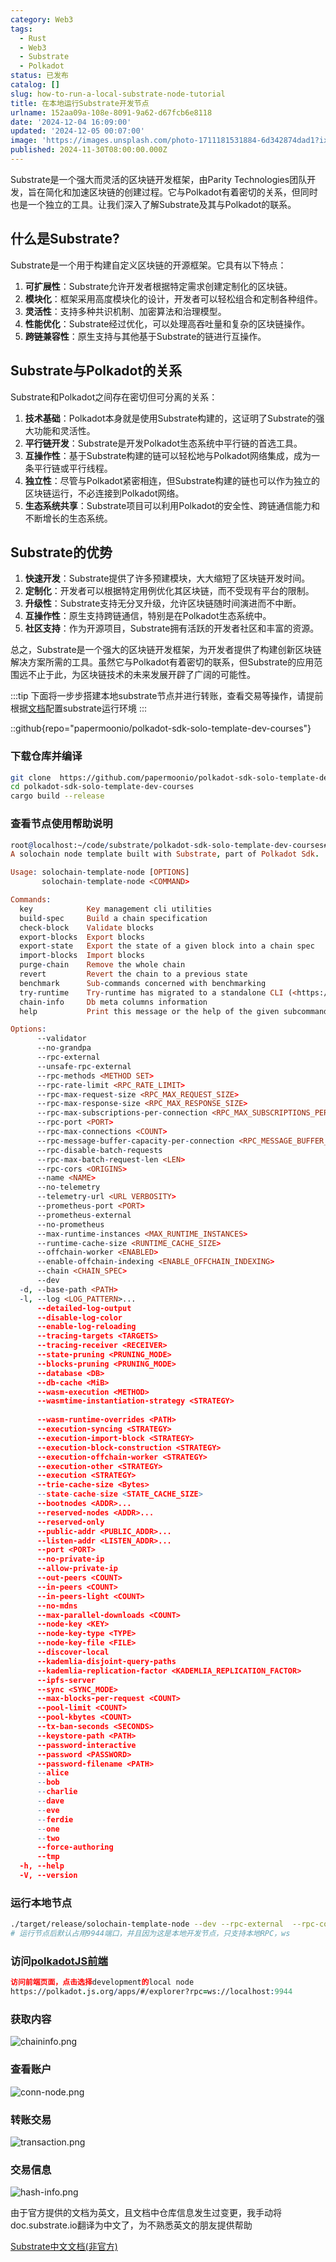 ```yaml
---
category: Web3
tags:
  - Rust
  - Web3
  - Substrate
  - Polkadot
status: 已发布
catalog: []
slug: how-to-run-a-local-substrate-node-tutorial
title: 在本地运行Substrate开发节点
urlname: 152aa09a-108e-8091-9a62-d67fcb6e8118
date: '2024-12-04 16:09:00'
updated: '2024-12-05 00:07:00'
image: 'https://images.unsplash.com/photo-1711181531884-6d342874dad1?ixlib=rb-4.0.3&q=85&fm=jpg&crop=entropy&cs=srgb'
published: 2024-11-30T08:00:00.000Z
---
```


Substrate是一个强大而灵活的区块链开发框架，由Parity Technologies团队开发，旨在简化和加速区块链的创建过程。它与Polkadot有着密切的关系，但同时也是一个独立的工具。让我们深入了解Substrate及其与Polkadot的联系。


## 什么是Substrate?


Substrate是一个用于构建自定义区块链的开源框架。它具有以下特点：

1. **可扩展性**：Substrate允许开发者根据特定需求创建定制化的区块链。
2. **模块化**：框架采用高度模块化的设计，开发者可以轻松组合和定制各种组件。
3. **灵活性**：支持多种共识机制、加密算法和治理模型。
4. **性能优化**：Substrate经过优化，可以处理高吞吐量和复杂的区块链操作。
5. **跨链兼容性**：原生支持与其他基于Substrate的链进行互操作。

## Substrate与Polkadot的关系


Substrate和Polkadot之间存在密切但可分离的关系：

1. **技术基础**：Polkadot本身就是使用Substrate构建的，这证明了Substrate的强大功能和灵活性。
2. **平行链开发**：Substrate是开发Polkadot生态系统中平行链的首选工具。
3. **互操作性**：基于Substrate构建的链可以轻松地与Polkadot网络集成，成为一条平行链或平行线程。
4. **独立性**：尽管与Polkadot紧密相连，但Substrate构建的链也可以作为独立的区块链运行，不必连接到Polkadot网络。
5. **生态系统共享**：Substrate项目可以利用Polkadot的安全性、跨链通信能力和不断增长的生态系统。

## Substrate的优势

1. **快速开发**：Substrate提供了许多预建模块，大大缩短了区块链开发时间。
2. **定制化**：开发者可以根据特定用例优化其区块链，而不受现有平台的限制。
3. **升级性**：Substrate支持无分叉升级，允许区块链随时间演进而不中断。
4. **互操作性**：原生支持跨链通信，特别是在Polkadot生态系统中。
5. **社区支持**：作为开源项目，Substrate拥有活跃的开发者社区和丰富的资源。

总之，Substrate是一个强大的区块链开发框架，为开发者提供了构建创新区块链解决方案所需的工具。虽然它与Polkadot有着密切的联系，但Substrate的应用范围远不止于此，为区块链技术的未来发展开辟了广阔的可能性。


:::tip
下面将一步步搭建本地substrate节点并进行转账，查看交易等操作，请提前根据[文档](https://substrate-docs.pages.dev/en/install/macos/?mode=light)配置substrate运行环境
:::


::github{repo="papermoonio/polkadot-sdk-solo-template-dev-courses"}


### 下载仓库并编译


```bash
git clone  https://github.com/papermoonio/polkadot-sdk-solo-template-dev-courses 
cd polkadot-sdk-solo-template-dev-courses
cargo build --release
```


### 查看节点使用帮助说明


```prolog
root@localhost:~/code/substrate/polkadot-sdk-solo-template-dev-courses# ./target/release/solochain-template-node -h
A solochain node template built with Substrate, part of Polkadot Sdk.

Usage: solochain-template-node [OPTIONS]
       solochain-template-node <COMMAND>

Commands:
  key            Key management cli utilities
  build-spec     Build a chain specification
  check-block    Validate blocks
  export-blocks  Export blocks
  export-state   Export the state of a given block into a chain spec
  import-blocks  Import blocks
  purge-chain    Remove the whole chain
  revert         Revert the chain to a previous state
  benchmark      Sub-commands concerned with benchmarking
  try-runtime    Try-runtime has migrated to a standalone CLI (<https://github.com/paritytech/try-runtime-cli>). The subcommand exists as a stub and deprecation notice. It will be removed entirely some time after January 2024
  chain-info     Db meta columns information
  help           Print this message or the help of the given subcommand(s)

Options:
      --validator                                                                                Enable validator mode
      --no-grandpa                                                                               Disable GRANDPA
      --rpc-external                                                                             Listen to all RPC interfaces (default: local)
      --unsafe-rpc-external                                                                      Listen to all RPC interfaces
      --rpc-methods <METHOD SET>                                                                 RPC methods to expose. [default: auto] [possible values: auto, safe, unsafe]
      --rpc-rate-limit <RPC_RATE_LIMIT>                                                          RPC rate limiting (calls/minute) for each connection
      --rpc-max-request-size <RPC_MAX_REQUEST_SIZE>                                              Set the maximum RPC request payload size for both HTTP and WS in megabytes [default: 15]
      --rpc-max-response-size <RPC_MAX_RESPONSE_SIZE>                                            Set the maximum RPC response payload size for both HTTP and WS in megabytes [default: 15]
      --rpc-max-subscriptions-per-connection <RPC_MAX_SUBSCRIPTIONS_PER_CONNECTION>              Set the maximum concurrent subscriptions per connection [default: 1024]
      --rpc-port <PORT>                                                                          Specify JSON-RPC server TCP port
      --rpc-max-connections <COUNT>                                                              Maximum number of RPC server connections [default: 100]
      --rpc-message-buffer-capacity-per-connection <RPC_MESSAGE_BUFFER_CAPACITY_PER_CONNECTION>  The number of messages the RPC server is allowed to keep in memory [default: 64]
      --rpc-disable-batch-requests                                                               Disable RPC batch requests
      --rpc-max-batch-request-len <LEN>                                                          Limit the max length per RPC batch request
      --rpc-cors <ORIGINS>                                                                       Specify browser *origins* allowed to access the HTTP & WS RPC servers
      --name <NAME>                                                                              The human-readable name for this node
      --no-telemetry                                                                             Disable connecting to the Substrate telemetry server
      --telemetry-url <URL VERBOSITY>                                                            The URL of the telemetry server to connect to
      --prometheus-port <PORT>                                                                   Specify Prometheus exporter TCP Port
      --prometheus-external                                                                      Expose Prometheus exporter on all interfaces
      --no-prometheus                                                                            Do not expose a Prometheus exporter endpoint
      --max-runtime-instances <MAX_RUNTIME_INSTANCES>                                            The size of the instances cache for each runtime [max: 32] [default: 8]
      --runtime-cache-size <RUNTIME_CACHE_SIZE>                                                  Maximum number of different runtimes that can be cached [default: 2]
      --offchain-worker <ENABLED>                                                                Execute offchain workers on every block [default: when-authority] [possible values: always, never, when-authority]
      --enable-offchain-indexing <ENABLE_OFFCHAIN_INDEXING>                                      Enable offchain indexing API [default: false] [possible values: true, false]
      --chain <CHAIN_SPEC>                                                                       Specify the chain specification
      --dev                                                                                      Specify the development chain
  -d, --base-path <PATH>                                                                         Specify custom base path
  -l, --log <LOG_PATTERN>...                                                                     Sets a custom logging filter (syntax: `<target>=<level>`)
      --detailed-log-output                                                                      Enable detailed log output
      --disable-log-color                                                                        Disable log color output
      --enable-log-reloading                                                                     Enable feature to dynamically update and reload the log filter
      --tracing-targets <TARGETS>                                                                Sets a custom profiling filter
      --tracing-receiver <RECEIVER>                                                              Receiver to process tracing messages [default: log] [possible values: log]
      --state-pruning <PRUNING_MODE>                                                             Specify the state pruning mode
      --blocks-pruning <PRUNING_MODE>                                                            Specify the blocks pruning mode [default: archive-canonical]
      --database <DB>                                                                            Select database backend to use [possible values: rocksdb, paritydb, auto, paritydb-experimental]
      --db-cache <MiB>                                                                           Limit the memory the database cache can use
      --wasm-execution <METHOD>                                                                  Method for executing Wasm runtime code [default: compiled] [possible values: interpreted-i-know-what-i-do, compiled]
      --wasmtime-instantiation-strategy <STRATEGY>                                               The WASM instantiation method to use [default: pooling-copy-on-write] [possible values: pooling-copy-on-write, recreate-instance-copy-on-write, pooling,
                                                                                                 recreate-instance]
      --wasm-runtime-overrides <PATH>                                                            Specify the path where local WASM runtimes are stored
      --execution-syncing <STRATEGY>                                                             Runtime execution strategy for importing blocks during initial sync [possible values: native, wasm, both, native-else-wasm]
      --execution-import-block <STRATEGY>                                                        Runtime execution strategy for general block import (including locally authored blocks) [possible values: native, wasm, both, native-else-wasm]
      --execution-block-construction <STRATEGY>                                                  Runtime execution strategy for constructing blocks [possible values: native, wasm, both, native-else-wasm]
      --execution-offchain-worker <STRATEGY>                                                     Runtime execution strategy for offchain workers [possible values: native, wasm, both, native-else-wasm]
      --execution-other <STRATEGY>                                                               Runtime execution strategy when not syncing, importing or constructing blocks [possible values: native, wasm, both, native-else-wasm]
      --execution <STRATEGY>                                                                     The execution strategy that should be used by all execution contexts [possible values: native, wasm, both, native-else-wasm]
      --trie-cache-size <Bytes>                                                                  Specify the state cache size [default: 67108864]
      --state-cache-size <STATE_CACHE_SIZE>                                                      DEPRECATED: switch to `--trie-cache-size`
      --bootnodes <ADDR>...                                                                      Specify a list of bootnodes
      --reserved-nodes <ADDR>...                                                                 Specify a list of reserved node addresses
      --reserved-only                                                                            Whether to only synchronize the chain with reserved nodes
      --public-addr <PUBLIC_ADDR>...                                                             Public address that other nodes will use to connect to this node
      --listen-addr <LISTEN_ADDR>...                                                             Listen on this multiaddress
      --port <PORT>                                                                              Specify p2p protocol TCP port
      --no-private-ip                                                                            Always forbid connecting to private IPv4/IPv6 addresses
      --allow-private-ip                                                                         Always accept connecting to private IPv4/IPv6 addresses
      --out-peers <COUNT>                                                                        Number of outgoing connections we're trying to maintain [default: 8]
      --in-peers <COUNT>                                                                         Maximum number of inbound full nodes peers [default: 32]
      --in-peers-light <COUNT>                                                                   Maximum number of inbound light nodes peers [default: 100]
      --no-mdns                                                                                  Disable mDNS discovery (default: true)
      --max-parallel-downloads <COUNT>                                                           Maximum number of peers from which to ask for the same blocks in parallel [default: 5]
      --node-key <KEY>                                                                           Secret key to use for p2p networking
      --node-key-type <TYPE>                                                                     Crypto primitive to use for p2p networking [default: ed25519] [possible values: ed25519]
      --node-key-file <FILE>                                                                     File from which to read the node's secret key to use for p2p networking
      --discover-local                                                                           Enable peer discovery on local networks
      --kademlia-disjoint-query-paths                                                            Require iterative Kademlia DHT queries to use disjoint paths
      --kademlia-replication-factor <KADEMLIA_REPLICATION_FACTOR>                                Kademlia replication factor [default: 20]
      --ipfs-server                                                                              Join the IPFS network and serve transactions over bitswap protocol
      --sync <SYNC_MODE>                                                                         Blockchain syncing mode. [default: full] [possible values: full, fast, fast-unsafe, warp]
      --max-blocks-per-request <COUNT>                                                           Maximum number of blocks per request [default: 64]
      --pool-limit <COUNT>                                                                       Maximum number of transactions in the transaction pool [default: 8192]
      --pool-kbytes <COUNT>                                                                      Maximum number of kilobytes of all transactions stored in the pool [default: 20480]
      --tx-ban-seconds <SECONDS>                                                                 How long a transaction is banned for
      --keystore-path <PATH>                                                                     Specify custom keystore path
      --password-interactive                                                                     Use interactive shell for entering the password used by the keystore
      --password <PASSWORD>                                                                      Password used by the keystore
      --password-filename <PATH>                                                                 File that contains the password used by the keystore
      --alice                                                                                    Shortcut for `--name Alice --validator`
      --bob                                                                                      Shortcut for `--name Bob --validator`
      --charlie                                                                                  Shortcut for `--name Charlie --validator`
      --dave                                                                                     Shortcut for `--name Dave --validator`
      --eve                                                                                      Shortcut for `--name Eve --validator`
      --ferdie                                                                                   Shortcut for `--name Ferdie --validator`
      --one                                                                                      Shortcut for `--name One --validator`
      --two                                                                                      Shortcut for `--name Two --validator`
      --force-authoring                                                                          Enable authoring even when offline
      --tmp                                                                                      Run a temporary node
  -h, --help                                                                                     Print help (see more with '--help')
  -V, --version                                                                                  Print version
```


### 运行本地节点


```bash
./target/release/solochain-template-node --dev --rpc-external  --rpc-cors all
# 运行节点后默认占用9944端口，并且因为这是本地开发节点，只支持本地RPC，ws
```


### 访问[polkadotJS前端](https://polkadot.js.org/apps/#/explorer?rpc=ws://localhost:9944)


```prolog
访问前端页面，点击选择development的local node
https://polkadot.js.org/apps/#/explorer?rpc=ws://localhost:9944
```


### 获取内容


![chaininfo.png](https://prod-files-secure.s3.us-west-2.amazonaws.com/5d24fe63-e567-4804-86f9-9fdc62e13082/89be5adf-5619-4306-be75-45b425e3c446/chaininfo.png?X-Amz-Algorithm=AWS4-HMAC-SHA256&X-Amz-Content-Sha256=UNSIGNED-PAYLOAD&X-Amz-Credential=ASIAZI2LB466YZPVHSML%2F20250309%2Fus-west-2%2Fs3%2Faws4_request&X-Amz-Date=20250309T053144Z&X-Amz-Expires=3600&X-Amz-Security-Token=IQoJb3JpZ2luX2VjECUaCXVzLXdlc3QtMiJIMEYCIQDUIyEH1%2F8cAUNQafgQ9NQ47Td%2FRfBdJ633YldSS4JpFQIhAPIIwOEA3%2FtcGnFnxTDdclnTP0t59BUElULQ0Vs6jZK2Kv8DCG4QABoMNjM3NDIzMTgzODA1IgwRhqoDwh9IyTH2ToEq3APoKVq4vPPOXLz0%2BK%2BKkxbyKsti6Bx8rxzdxs%2Fus9w3v7s8uZAj4Zm2L%2BjUQ5HJhj1pFesbMMg6VKmYJrBJAjFmyZkPryTXc950Pg7kjCgyIm5Ljmsiqh%2Bn1uE997GfI7VdsCCr5Z%2F26NpmQ8BGBVUoLLE9SWeaYOVL1DYXIqRbpP%2BxJmu6Vqs7z3c1eBoUXOS5AHIvXtwvUva567UGQ4ojSI4aRK%2FJEFhRXDACABCp9QLToVVFbhGj4PKxJJACRSk8kjHBwPOmVflrSUSDncXCGGRkq3JF2C7cTo2S4KY%2FXxF7KS2UXsWphpy4X2HJrvR72QftmRagQAKM3WYjtumgYNvwJcLO0f%2BbAMQY6t870w82wM22KvAj9KpdSHlokIq%2BrZjLieHca8hZFq7yyLSU%2BUI1%2Fcl5e7QTwLtBe1d6msmYSjq1U6g2ap2iITx%2FEOr4W9Gbz%2FHX1yTTs7rcOD612J31vqxTKRDzRhRU3DLMTEuzkzzHm1wsE4QaDg5cC%2BTRTLgTNcZ4KtDwCbuzWChSoXbe9tqsP%2BNnA6H0SMPx6HzF%2FoN2MyOIB1aNu%2FHQEhyZZ8SiZRgafLXQwVp3iKdBUozfQzZDY23y6VW6CS1u%2BzJe6N4TtDHMGlfagDCMxrS%2BBjqkAfXxosuaAps9DT8tGH0JywFQpxyW1Jdz8QOnDR%2Bx6Y4MB6rmzOdyRIyBAC2APjKZZHS6%2FhKZEPT2E8KvruhvFMr%2BVHcQEyKa8SXsYMPOET7kBp1XU2idcfASflxSfGW1ekpmyqZ5XuiqwXaxlUtFkF3W6BIqr84jDCnVD8jVpxoYzjJtE2%2BWOCBXgC3w5u9QY4EcIkM6pusqzt7vCuIjKZLL96iI&X-Amz-Signature=411c7086c7229e3d7d0ab33dd4b4a1b9bb5b7c28b6312b2db7f21378b77d0a82&X-Amz-SignedHeaders=host&x-id=GetObject)


### 查看账户


![conn-node.png](https://prod-files-secure.s3.us-west-2.amazonaws.com/5d24fe63-e567-4804-86f9-9fdc62e13082/05964f92-c6d8-42d1-b4a1-b3a852295683/conn-node.png?X-Amz-Algorithm=AWS4-HMAC-SHA256&X-Amz-Content-Sha256=UNSIGNED-PAYLOAD&X-Amz-Credential=ASIAZI2LB466YZPVHSML%2F20250309%2Fus-west-2%2Fs3%2Faws4_request&X-Amz-Date=20250309T053144Z&X-Amz-Expires=3600&X-Amz-Security-Token=IQoJb3JpZ2luX2VjECUaCXVzLXdlc3QtMiJIMEYCIQDUIyEH1%2F8cAUNQafgQ9NQ47Td%2FRfBdJ633YldSS4JpFQIhAPIIwOEA3%2FtcGnFnxTDdclnTP0t59BUElULQ0Vs6jZK2Kv8DCG4QABoMNjM3NDIzMTgzODA1IgwRhqoDwh9IyTH2ToEq3APoKVq4vPPOXLz0%2BK%2BKkxbyKsti6Bx8rxzdxs%2Fus9w3v7s8uZAj4Zm2L%2BjUQ5HJhj1pFesbMMg6VKmYJrBJAjFmyZkPryTXc950Pg7kjCgyIm5Ljmsiqh%2Bn1uE997GfI7VdsCCr5Z%2F26NpmQ8BGBVUoLLE9SWeaYOVL1DYXIqRbpP%2BxJmu6Vqs7z3c1eBoUXOS5AHIvXtwvUva567UGQ4ojSI4aRK%2FJEFhRXDACABCp9QLToVVFbhGj4PKxJJACRSk8kjHBwPOmVflrSUSDncXCGGRkq3JF2C7cTo2S4KY%2FXxF7KS2UXsWphpy4X2HJrvR72QftmRagQAKM3WYjtumgYNvwJcLO0f%2BbAMQY6t870w82wM22KvAj9KpdSHlokIq%2BrZjLieHca8hZFq7yyLSU%2BUI1%2Fcl5e7QTwLtBe1d6msmYSjq1U6g2ap2iITx%2FEOr4W9Gbz%2FHX1yTTs7rcOD612J31vqxTKRDzRhRU3DLMTEuzkzzHm1wsE4QaDg5cC%2BTRTLgTNcZ4KtDwCbuzWChSoXbe9tqsP%2BNnA6H0SMPx6HzF%2FoN2MyOIB1aNu%2FHQEhyZZ8SiZRgafLXQwVp3iKdBUozfQzZDY23y6VW6CS1u%2BzJe6N4TtDHMGlfagDCMxrS%2BBjqkAfXxosuaAps9DT8tGH0JywFQpxyW1Jdz8QOnDR%2Bx6Y4MB6rmzOdyRIyBAC2APjKZZHS6%2FhKZEPT2E8KvruhvFMr%2BVHcQEyKa8SXsYMPOET7kBp1XU2idcfASflxSfGW1ekpmyqZ5XuiqwXaxlUtFkF3W6BIqr84jDCnVD8jVpxoYzjJtE2%2BWOCBXgC3w5u9QY4EcIkM6pusqzt7vCuIjKZLL96iI&X-Amz-Signature=629a7bfc164b6ada1329d59bda20770a794f5061659cd2fceb19b2e854a5d044&X-Amz-SignedHeaders=host&x-id=GetObject)


### 转账交易


![transaction.png](https://prod-files-secure.s3.us-west-2.amazonaws.com/5d24fe63-e567-4804-86f9-9fdc62e13082/65593d3b-9b56-4fbe-a383-1447c903127f/transaction.png?X-Amz-Algorithm=AWS4-HMAC-SHA256&X-Amz-Content-Sha256=UNSIGNED-PAYLOAD&X-Amz-Credential=ASIAZI2LB466YZPVHSML%2F20250309%2Fus-west-2%2Fs3%2Faws4_request&X-Amz-Date=20250309T053144Z&X-Amz-Expires=3600&X-Amz-Security-Token=IQoJb3JpZ2luX2VjECUaCXVzLXdlc3QtMiJIMEYCIQDUIyEH1%2F8cAUNQafgQ9NQ47Td%2FRfBdJ633YldSS4JpFQIhAPIIwOEA3%2FtcGnFnxTDdclnTP0t59BUElULQ0Vs6jZK2Kv8DCG4QABoMNjM3NDIzMTgzODA1IgwRhqoDwh9IyTH2ToEq3APoKVq4vPPOXLz0%2BK%2BKkxbyKsti6Bx8rxzdxs%2Fus9w3v7s8uZAj4Zm2L%2BjUQ5HJhj1pFesbMMg6VKmYJrBJAjFmyZkPryTXc950Pg7kjCgyIm5Ljmsiqh%2Bn1uE997GfI7VdsCCr5Z%2F26NpmQ8BGBVUoLLE9SWeaYOVL1DYXIqRbpP%2BxJmu6Vqs7z3c1eBoUXOS5AHIvXtwvUva567UGQ4ojSI4aRK%2FJEFhRXDACABCp9QLToVVFbhGj4PKxJJACRSk8kjHBwPOmVflrSUSDncXCGGRkq3JF2C7cTo2S4KY%2FXxF7KS2UXsWphpy4X2HJrvR72QftmRagQAKM3WYjtumgYNvwJcLO0f%2BbAMQY6t870w82wM22KvAj9KpdSHlokIq%2BrZjLieHca8hZFq7yyLSU%2BUI1%2Fcl5e7QTwLtBe1d6msmYSjq1U6g2ap2iITx%2FEOr4W9Gbz%2FHX1yTTs7rcOD612J31vqxTKRDzRhRU3DLMTEuzkzzHm1wsE4QaDg5cC%2BTRTLgTNcZ4KtDwCbuzWChSoXbe9tqsP%2BNnA6H0SMPx6HzF%2FoN2MyOIB1aNu%2FHQEhyZZ8SiZRgafLXQwVp3iKdBUozfQzZDY23y6VW6CS1u%2BzJe6N4TtDHMGlfagDCMxrS%2BBjqkAfXxosuaAps9DT8tGH0JywFQpxyW1Jdz8QOnDR%2Bx6Y4MB6rmzOdyRIyBAC2APjKZZHS6%2FhKZEPT2E8KvruhvFMr%2BVHcQEyKa8SXsYMPOET7kBp1XU2idcfASflxSfGW1ekpmyqZ5XuiqwXaxlUtFkF3W6BIqr84jDCnVD8jVpxoYzjJtE2%2BWOCBXgC3w5u9QY4EcIkM6pusqzt7vCuIjKZLL96iI&X-Amz-Signature=ab10a40adb8cc0e25151272bedb0185059d5b49e07755af3cad2a5ff12cf55b6&X-Amz-SignedHeaders=host&x-id=GetObject)


### 交易信息


![hash-info.png](https://prod-files-secure.s3.us-west-2.amazonaws.com/5d24fe63-e567-4804-86f9-9fdc62e13082/7b9b0ba8-edf2-4998-9e9d-9cde7a64aa23/hash-info.png?X-Amz-Algorithm=AWS4-HMAC-SHA256&X-Amz-Content-Sha256=UNSIGNED-PAYLOAD&X-Amz-Credential=ASIAZI2LB466YZPVHSML%2F20250309%2Fus-west-2%2Fs3%2Faws4_request&X-Amz-Date=20250309T053144Z&X-Amz-Expires=3600&X-Amz-Security-Token=IQoJb3JpZ2luX2VjECUaCXVzLXdlc3QtMiJIMEYCIQDUIyEH1%2F8cAUNQafgQ9NQ47Td%2FRfBdJ633YldSS4JpFQIhAPIIwOEA3%2FtcGnFnxTDdclnTP0t59BUElULQ0Vs6jZK2Kv8DCG4QABoMNjM3NDIzMTgzODA1IgwRhqoDwh9IyTH2ToEq3APoKVq4vPPOXLz0%2BK%2BKkxbyKsti6Bx8rxzdxs%2Fus9w3v7s8uZAj4Zm2L%2BjUQ5HJhj1pFesbMMg6VKmYJrBJAjFmyZkPryTXc950Pg7kjCgyIm5Ljmsiqh%2Bn1uE997GfI7VdsCCr5Z%2F26NpmQ8BGBVUoLLE9SWeaYOVL1DYXIqRbpP%2BxJmu6Vqs7z3c1eBoUXOS5AHIvXtwvUva567UGQ4ojSI4aRK%2FJEFhRXDACABCp9QLToVVFbhGj4PKxJJACRSk8kjHBwPOmVflrSUSDncXCGGRkq3JF2C7cTo2S4KY%2FXxF7KS2UXsWphpy4X2HJrvR72QftmRagQAKM3WYjtumgYNvwJcLO0f%2BbAMQY6t870w82wM22KvAj9KpdSHlokIq%2BrZjLieHca8hZFq7yyLSU%2BUI1%2Fcl5e7QTwLtBe1d6msmYSjq1U6g2ap2iITx%2FEOr4W9Gbz%2FHX1yTTs7rcOD612J31vqxTKRDzRhRU3DLMTEuzkzzHm1wsE4QaDg5cC%2BTRTLgTNcZ4KtDwCbuzWChSoXbe9tqsP%2BNnA6H0SMPx6HzF%2FoN2MyOIB1aNu%2FHQEhyZZ8SiZRgafLXQwVp3iKdBUozfQzZDY23y6VW6CS1u%2BzJe6N4TtDHMGlfagDCMxrS%2BBjqkAfXxosuaAps9DT8tGH0JywFQpxyW1Jdz8QOnDR%2Bx6Y4MB6rmzOdyRIyBAC2APjKZZHS6%2FhKZEPT2E8KvruhvFMr%2BVHcQEyKa8SXsYMPOET7kBp1XU2idcfASflxSfGW1ekpmyqZ5XuiqwXaxlUtFkF3W6BIqr84jDCnVD8jVpxoYzjJtE2%2BWOCBXgC3w5u9QY4EcIkM6pusqzt7vCuIjKZLL96iI&X-Amz-Signature=b43d5665b1728a6aef3ca7e6935b726948f6a501750e3d98420d2120c609f361&X-Amz-SignedHeaders=host&x-id=GetObject)


由于官方提供的文档为英文，且文档中仓库信息发生过变更，我手动将doc.substrate.io翻译为中文了，为不熟悉英文的朋友提供帮助


[ Substrate中文文档(非官方)](https://substrate-docs.pages.dev/en/tutorials/build-a-blockchain/?mode=light)

